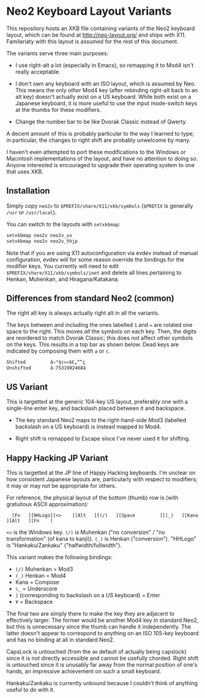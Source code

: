 Neo2 Keyboard Layout Variants
=============================

This repository  hosts an  XKB file  containing variants  of the  Neo2 keyboard
layout,  which can  be  found  at http://neo-layout.org/  and  ships with  X11.
Familariaty with this layout is assumed for the rest of this document.

The variants serve three main purposes:

- I use right-alt  a lot (especially in  Emacs), so remapping it  to Mod4 isn't
  really acceptable.

- I don't own  any keyboard with an  ISO layout, which is assumed  by Neo. This
  means the  only _other_ Mod4  key (after rebinding  right-alt back to  an alt
  key) doesn't actually exist on a US  keyboard. While both exist on a Japanese
  keyboard, it is more  useful to use the input mode-switch  keys at the thumbs
  for these modifiers.

- Change the number bar to be like Dvorak Classic instead of Qwerty.

A decent amount of this is probably particular to the way I learned to type; in
particular, the changes to right shift are probably unwelcome by many.

I  haven't  even attempted  to  port  these  modifications  to the  Windows  or
Macintosh implementations  of the layout,  and have  no attention to  doing so.
Anyone interested is  encouraged to upgrade their operating system  to one that
uses XKB.

Installation
------------

Simply copy `neo2v` to  `$PREFIX/share/X11/xkb/symbols` (`$PREFIX` is generally
`/usr` or `/usr/local`).

You can switch to the layouts with `setxkbmap`:
```sh
setxkbmap neo2v neo2v_us
setxkbmap neo2v neo2v_hhjp
```

Note that if you are using X11 autoconfiguration via evdev instead of manual
configuration, evdev will for some reason override the bindings for the
modifier keys. You currently will need to edit
`$PREFIX/share/X11/xkb/symbols/inet` and delete all lines pertaining to
Henkan, Muhenkan, and Hiragana/Katakana.

Differences from standard Neo2 (common)
---------------------------------------

The right alt key is always actually right alt in all the variants.

The keys between  and including the ones  labelled `1` and `=`  are rotated one
space to the right. This moves _all_  the symbols on each key. Then, the digits
are reordered to match Dvorak Classic;  this does _not_ affect other symbols on
the keys. This results in a top bar  as shown below. Dead keys are indicated by
composing them with `a` or `c`.

```
Shifted         ǎ—°§ℓ»«$€„“”ç
Unshifted       â-7531902468à
```

US Variant
----------

This  is targetted  at the  generic 104-key  US layout,  preferably one  with a
single-line enter key, and backslash placed between it and backspace.

- The key standard Neo2 maps to the right-hand-side Mod3 (labelled backslash on
  a US keyboard) is instead mapped to Mod4.

- Right shift is remapped to Escape since I've never used it for shifting.

Happy Hacking JP Variant
------------------------

This is targetted at the JP line of Happy Hacking keyboards. I'm unclear on how
consistent Japanese layouts are, particularly with respect to modifiers; it may
or may not be appropriate for others.

For  reference,  the  physical  layout  of the  bottom  (thumb)  row  is  (with
gratuitous ASCII approximation):
```
  [Fn   ][HHLogo][<>    ][Alt   ][(/)   ][Space         ][(_)   ][Kana  ][Alt   ][Fn    ]
```

`<>`  is   the  Windows  key.  `(/)`   is  Muhenkan  ("no  conversion"   /  "no
transformation" (of kana  to kanji)). `(_)` is  Henkan ("conversion"). "HHLogo"
is "Hankaku/Zankaku" ("halfwidth/fullwidth").

This variant makes the following bindings:

- `(/)` Muhenkan = Mod3
- `(_)` Henkan = Mod4
- Kana = Compose
- `\_` = Underscore
- `]` (corresponding to backslash on a US keyboard) = Enter
- `¥` = Backspace

The final two are simply there to make the key they are adjacent to effectively
larger. The  former would  be another Mod4  key in standard  Neo2, but  this is
unnecessary since  the thumb  can handle it  independently. The  latter doesn't
appear to correspond to anything on an  ISO 105-key keyboard and has no binding
at all in standard Neo2.

CapsLock is untouched (from the `de`  default of actually being capslock) since
it is  not directly accessible and  cannot be usefully chorded.  Right shift is
untouched  since it  is unusably  far away  from the  normal position  of one's
hands, an impressive achievement on such a small keyboard.

Hankaku/Zankaku  is currently  unbound  because I  couldn't  think of  anything
useful to do with it.
